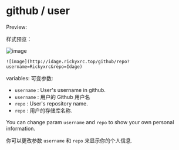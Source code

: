 # github / user

Preview:

样式预览：

![image](http://idage.rickyxrc.top/github/repo?username=Rickyxrc&repo=Idage)

`![image](http://idage.rickyxrc.top/github/repo?username=Rickyxrc&repo=Idage)`

variables:
可变参数:

- `username` : User's username in github.
- `username` : 用户的 Github 用户名
- `repo` : User's repository name.
- `repo` : 用户的存储库名称.

You can change param `username` and `repo` to show your own personal information.

你可以更改参数 `username` 和 `repo` 来显示你的个人信息.
